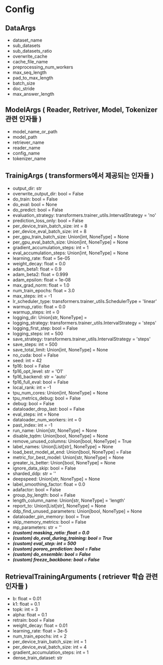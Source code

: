 # Config

## DataArgs

- dataset_name
- sub_datasets
- sub_datasets_ratio
- overwrite_cache
- cache_file_name
- preprocessing_num_workers
- max_seq_length
- pad_to_max_length
- batch_size
- doc_stride
- max_answer_length

## ModelArgs ( Reader, Retriver, Model, Tokenizer 관련 인자들 )

- model_name_or_path
- model_path
- retriever_name
- reader_name
- config_name
- tokenizer_name

## TrainigArgs ( transformers에서 제공되는 인자들 )

- output_dir: str
- overwrite_output_dir: bool = False
- do_train: bool = False
- do_eval: bool = None
- do_predict: bool = False
- evaluation_strategy: transformers.trainer_utils.IntervalStrategy = 'no'
- prediction_loss_only: bool = False
- per_device_train_batch_size: int = 8
- per_device_eval_batch_size: int = 8
- per_gpu_train_batch_size: Union[int, NoneType] = None
- per_gpu_eval_batch_size: Union[int, NoneType] = None
- gradient_accumulation_steps: int = 1
- eval_accumulation_steps: Union[int, NoneType] = None
- learning_rate: float = 5e-05
- weight_decay: float = 0.0
- adam_beta1: float = 0.9
- adam_beta2: float = 0.999
- adam_epsilon: float = 1e-08
- max_grad_norm: float = 1.0
- num_train_epochs: float = 3.0
- max_steps: int = -1
- lr_scheduler_type: transformers.trainer_utils.SchedulerType = 'linear'
- warmup_ratio: float = 0.0
- warmup_steps: int = 0
- logging_dir: Union[str, NoneType] = <factory>
- logging_strategy: transformers.trainer_utils.IntervalStrategy = 'steps'
- logging_first_step: bool = False
- logging_steps: int = 500
- save_strategy: transformers.trainer_utils.IntervalStrategy = 'steps'
- save_steps: int = 500
- save_total_limit: Union[int, NoneType] = None
- no_cuda: bool = False
- seed: int = 42
- fp16: bool = False
- fp16_opt_level: str = 'O1'
- fp16_backend: str = 'auto'
- fp16_full_eval: bool = False
- local_rank: int = -1
- tpu_num_cores: Union[int, NoneType] = None
- tpu_metrics_debug: bool = False
- debug: bool = False
- dataloader_drop_last: bool = False
- eval_steps: int = None
- dataloader_num_workers: int = 0
- past_index: int = -1
- run_name: Union[str, NoneType] = None
- disable_tqdm: Union[bool, NoneType] = None
- remove_unused_columns: Union[bool, NoneType] = True
- label_names: Union[List[str], NoneType] = None
- load_best_model_at_end: Union[bool, NoneType] = False
- metric_for_best_model: Union[str, NoneType] = None
- greater_is_better: Union[bool, NoneType] = None
- ignore_data_skip: bool = False
- sharded_ddp: str = ''
- deepspeed: Union[str, NoneType] = None
- label_smoothing_factor: float = 0.0
- adafactor: bool = False
- group_by_length: bool = False
- length_column_name: Union[str, NoneType] = 'length'
- report_to: Union[List[str], NoneType] = None
- ddp_find_unused_parameters: Union[bool, NoneType] = None
- dataloader_pin_memory: bool = True
- skip_memory_metrics: bool = False
- mp_parameters: str = ''
- **_(custom) masking_ratio: float = 0.0_**
- **_(custom) do_eval_during_training: bool = True_**
- **_(custom) eval_step: int = 500_**
- **_(custom) pororo_prediction: bool = False_**
- **_(custom) do_ensemble: bool = False_**
- **_(custom) freeze_backbone: bool = False_**

## RetrievalTrainingArguments ( retriever 학습 관련 인자들 )

- b: float = 0.01
- k1: float = 0.1
- topk: int = 3
- alpha: float = 0.1
- retrain: bool = False
- weight_decay: float = 0.01
- learning_rate: float = 3e-5
- num_train_epochs: int = 2
- per_device_train_batch_size: int = 1
- per_device_eval_batch_size: int = 4
- gradient_accumulation_steps: int = 1
- dense_train_dataset: str